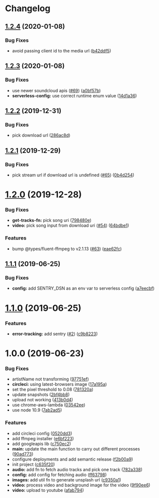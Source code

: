 # Changelog


## [1.2.4](https://github.com/Buzzertech/DatSongBot/compare/v1.2.3...v1.2.4) (2020-01-08)


### Bug Fixes

* avoid passing client id to the media url ([b42ddf5](https://github.com/Buzzertech/DatSongBot/commit/b42ddf5e68a31632a1537644a88f09af25f02d3d))

## [1.2.3](https://github.com/Buzzertech/DatSongBot/compare/v1.2.2...v1.2.3) (2020-01-08)


### Bug Fixes

* use newer soundcloud apis ([#69](https://github.com/Buzzertech/DatSongBot/issues/69)) ([a0bf57b](https://github.com/Buzzertech/DatSongBot/commit/a0bf57bfffe69a6032a594d6881c5f715fa17db1))
* **serverless-config:** use correct runtime enum value ([14d1a36](https://github.com/Buzzertech/DatSongBot/commit/14d1a36ad95bd8451540ad0a6f855a8178f0786f))

## [1.2.2](https://github.com/Buzzertech/DatSongBot/compare/v1.2.1...v1.2.2) (2019-12-31)


### Bug Fixes

* pick download url ([286ac8d](https://github.com/Buzzertech/DatSongBot/commit/286ac8de4338e0919753808afc17fa1d2d26d8a7))

## [1.2.1](https://github.com/Buzzertech/DatSongBot/compare/v1.2.0...v1.2.1) (2019-12-29)


### Bug Fixes

* pick stream url if download url is undefined ([#65](https://github.com/Buzzertech/DatSongBot/issues/65)) ([0b4d254](https://github.com/Buzzertech/DatSongBot/commit/0b4d254d2b1bdabedfd2adee3668e6b85233d4a0))

# [1.2.0](https://github.com/Buzzertech/DatSongBot/compare/v1.1.1...v1.2.0) (2019-12-28)


### Bug Fixes

* **get-tracks-fn:** pick song uri ([798480e](https://github.com/Buzzertech/DatSongBot/commit/798480e))
* **video:** pick song input from download uri ([#54](https://github.com/Buzzertech/DatSongBot/issues/54)) ([64bdbe1](https://github.com/Buzzertech/DatSongBot/commit/64bdbe1))


### Features

* bump @types/fluent-ffmpeg to v2.1.13 ([#63](https://github.com/Buzzertech/DatSongBot/issues/63)) ([eae62fc](https://github.com/Buzzertech/DatSongBot/commit/eae62fc))

## [1.1.1](https://github.com/Buzzertech/DatSongBot/compare/v1.1.0...v1.1.1) (2019-06-25)


### Bug Fixes

* **config:** add SENTRY_DSN as an env var to serverless config ([a7eecbf](https://github.com/Buzzertech/DatSongBot/commit/a7eecbf))

# [1.1.0](https://github.com/Buzzertech/DatSongBot/compare/v1.0.0...v1.1.0) (2019-06-25)


### Features

* **error-tracking:** add sentry ([#2](https://github.com/Buzzertech/DatSongBot/issues/2)) ([c9b8223](https://github.com/Buzzertech/DatSongBot/commit/c9b8223))

# 1.0.0 (2019-06-23)


### Bug Fixes

* artistName not transforming ([97751ef](https://github.com/Buzzertech/DatSongBot/commit/97751ef))
* **circleci:** using latest-browsers image ([17a195a](https://github.com/Buzzertech/DatSongBot/commit/17a195a))
* set the pixel threshold to 0.08 ([781320a](https://github.com/Buzzertech/DatSongBot/commit/781320a))
* update snapshots ([2bf4bb8](https://github.com/Buzzertech/DatSongBot/commit/2bf4bb8))
* upload not working ([413b0d4](https://github.com/Buzzertech/DatSongBot/commit/413b0d4))
* use chrome-aws-lambda ([03542ee](https://github.com/Buzzertech/DatSongBot/commit/03542ee))
* use node 10.9 ([7ab2ad5](https://github.com/Buzzertech/DatSongBot/commit/7ab2ad5))


### Features

* add circleci config ([0520dd3](https://github.com/Buzzertech/DatSongBot/commit/0520dd3))
* add ffmpeg installer ([e6bf223](https://github.com/Buzzertech/DatSongBot/commit/e6bf223))
* add googleapis lib ([c750ec2](https://github.com/Buzzertech/DatSongBot/commit/c750ec2))
* **main:** update the main function to carry out different processes ([90ad773](https://github.com/Buzzertech/DatSongBot/commit/90ad773))
* configure deployments and add semantic release ([f2b00a9](https://github.com/Buzzertech/DatSongBot/commit/f2b00a9))
* init project ([c635f20](https://github.com/Buzzertech/DatSongBot/commit/c635f20))
* **audio:** add fn to fetch audio tracks and pick one track ([782a338](https://github.com/Buzzertech/DatSongBot/commit/782a338))
* **config:** add config for fetching audio ([ff63798](https://github.com/Buzzertech/DatSongBot/commit/ff63798))
* **images:** add util fn to generate unsplash url ([c9350a1](https://github.com/Buzzertech/DatSongBot/commit/c9350a1))
* **video:** process video and background image for the video ([9f90ee6](https://github.com/Buzzertech/DatSongBot/commit/9f90ee6))
* **video:** upload to youtube ([afab794](https://github.com/Buzzertech/DatSongBot/commit/afab794))
